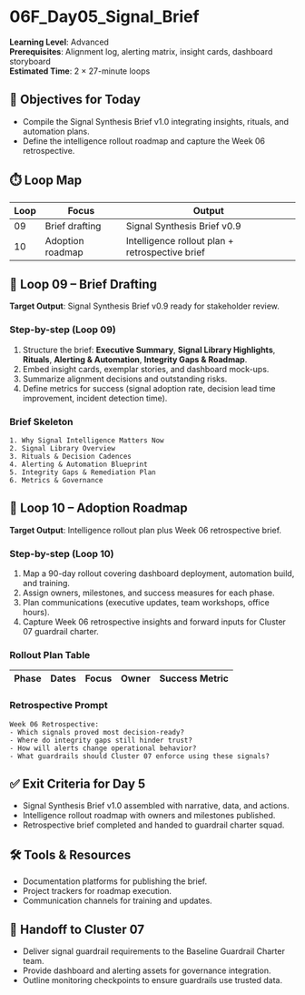 # 06F_Day05_Signal_Brief

**Learning Level**: Advanced  
**Prerequisites**: Alignment log, alerting matrix, insight cards, dashboard storyboard  
**Estimated Time**: 2 × 27-minute loops

## 🎯 Objectives for Today

- Compile the Signal Synthesis Brief v1.0 integrating insights, rituals, and automation plans.
- Define the intelligence rollout roadmap and capture the Week 06 retrospective.

## ⏱️ Loop Map

| Loop | Focus | Output |
| --- | --- | --- |
| 09 | Brief drafting | Signal Synthesis Brief v0.9 |
| 10 | Adoption roadmap | Intelligence rollout plan + retrospective brief |

## 📰 Loop 09 – Brief Drafting

**Target Output**: Signal Synthesis Brief v0.9 ready for stakeholder review.

### Step-by-step (Loop 09)

1. Structure the brief: **Executive Summary**, **Signal Library Highlights**, **Rituals**, **Alerting & Automation**, **Integrity Gaps & Roadmap**.
2. Embed insight cards, exemplar stories, and dashboard mock-ups.
3. Summarize alignment decisions and outstanding risks.
4. Define metrics for success (signal adoption rate, decision lead time improvement, incident detection time).

### Brief Skeleton

```text
1. Why Signal Intelligence Matters Now
2. Signal Library Overview
3. Rituals & Decision Cadences
4. Alerting & Automation Blueprint
5. Integrity Gaps & Remediation Plan
6. Metrics & Governance
```

## 🚀 Loop 10 – Adoption Roadmap

**Target Output**: Intelligence rollout plan plus Week 06 retrospective brief.

### Step-by-step (Loop 10)

1. Map a 90-day rollout covering dashboard deployment, automation build, and training.
2. Assign owners, milestones, and success measures for each phase.
3. Plan communications (executive updates, team workshops, office hours).
4. Capture Week 06 retrospective insights and forward inputs for Cluster 07 guardrail charter.

### Rollout Plan Table

| Phase | Dates | Focus | Owner | Success Metric |
| --- | --- | --- | --- | --- |

### Retrospective Prompt

```text
Week 06 Retrospective:
- Which signals proved most decision-ready?
- Where do integrity gaps still hinder trust?
- How will alerts change operational behavior?
- What guardrails should Cluster 07 enforce using these signals?
```

## ✅ Exit Criteria for Day 5

- Signal Synthesis Brief v1.0 assembled with narrative, data, and actions.
- Intelligence rollout roadmap with owners and milestones published.
- Retrospective brief completed and handed to guardrail charter squad.

## 🛠️ Tools & Resources

- Documentation platforms for publishing the brief.
- Project trackers for roadmap execution.
- Communication channels for training and updates.

## 🔗 Handoff to Cluster 07

- Deliver signal guardrail requirements to the Baseline Guardrail Charter team.
- Provide dashboard and alerting assets for governance integration.
- Outline monitoring checkpoints to ensure guardrails use trusted data.
